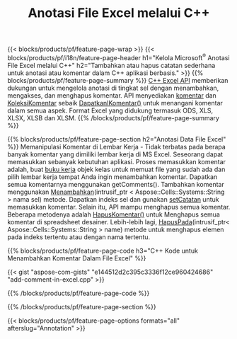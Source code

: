 ﻿---
title: Anotasi File Excel melalui C++
url: /id/cpp/annotation/
description: Tambahkan atau hapus komentar anotasi data spreadsheet Excel dan OpenOffice dengan pustaka C++.
---
{{< blocks/products/pf/feature-page-wrap >}}
{{< blocks/products/pf/i18n/feature-page-header h1="Kelola Microsoft<sup>&reg;</sup> Anotasi File Excel melalui C++" h2="Tambahkan atau hapus catatan sederhana untuk anotasi atau komentar dalam C++ aplikasi berbasis." >}}
{{% blocks/products/pf/feature-page-summary %}}
[C++ Excel API](/cells/cpp/) memberikan dukungan untuk mengelola anotasi di tingkat sel dengan menambahkan, mengakses, dan menghapus komentar. API menyediakan [komentar](https://reference.aspose.com/cells/cpp/class/aspose.cells.i_comment) dan [KoleksiKomentar](https://reference.aspose.com/cells/cpp/class/aspose.cells.i_comment_collection) sebaik [DapatkanIKomentar()](https://reference.aspose.com/cells/cpp/class/aspose.cells.i_worksheet#ae7cce5f85b7b25a1e5c58df1b613ca5a) untuk menangani komentar dalam semua aspek. Format Excel yang didukung termasuk ODS, XLS, XLSX, XLSB dan XLSM.
{{% /blocks/products/pf/feature-page-summary %}}

{{% blocks/products/pf/feature-page-section h2="Anotasi Data File Excel" %}}
Memanipulasi Komentar di Lembar Kerja - Tidak terbatas pada berapa banyak komentar yang dimiliki lembar kerja di MS Excel. Seseorang dapat memasukkan sebanyak kebutuhan aplikasi. Proses memasukkan komentar adalah, buat [buku kerja](https://reference.aspose.com/cells/cpp/class/aspose.cells.i_workbook) objek kelas untuk memuat file yang sudah ada dan pilih lembar kerja tempat Anda ingin menambahkan komentar. Dapatkan semua komentarnya menggunakan getComments(). Tambahkan komentar menggunakan [Menambahkan](https://reference.aspose.com/cells/cpp/class/aspose.cells.i_comment_collection#a3f014415e292fa15c6220e9727dad384)(intrusif_ptr < Aspose::Cells::Systems::String > nama sel) metode. Dapatkan indeks sel dan gunakan [setCatatan](https://reference.aspose.com/cells/cpp/com.aspose.cells/comment#Note) untuk memasukkan komentar. Selain itu, API mampu menghapus semua komentar. Beberapa metodenya adalah [HapusKomentar()](https://reference.aspose.com/cells/cpp/class/aspose.cells.i_worksheet#ad4e0ea291ae60fc1b5d815e520edc6c3) untuk Menghapus semua komentar di spreadsheet desainer. Lebih-lebih lagi, [HapusPada](https://reference.aspose.com/cells/cpp/class/aspose.cells.i_worksheet_collection#addabcc7d7d76874694018fb3ba37b72c)(intrusif_ptr< Aspose::Cells::Systems::String > name) metode untuk menghapus elemen pada indeks tertentu atau dengan nama tertentu.

{{% blocks/products/pf/feature-page-code h3="C++ Kode untuk Menambahkan Komentar Dalam File Excel" %}}

{{< gist "aspose-com-gists" "e144512d2c395c3336f12ce960424686" "add-comment-in-excel.cpp" >}}

{{% /blocks/products/pf/feature-page-code %}}

{{% /blocks/products/pf/feature-page-section %}}

{{< blocks/products/pf/feature-page-options formats="all" afterslug="Annotation" >}}